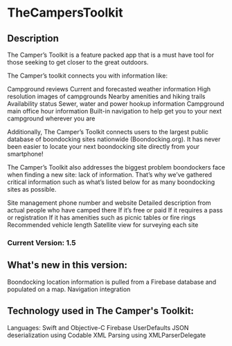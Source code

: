 # TheCampersToolkit

## Description
The Camper’s Toolkit is a feature packed app that is a must have tool for those seeking to get closer to the great outdoors. 

The Camper’s toolkit connects you with information like: 

Campground reviews 
Current and forecasted weather information 
High resolution images of campgrounds 
Nearby amenities and hiking trails 
Availability status 
Sewer, water and power hookup information 
Campground main office hour information 
Built-in navigation to help get you to your next campground wherever you are 

Additionally, The Camper’s Toolkit connects users to the largest public database of boondocking sites nationwide (Boondocking.org). It has never been easier to locate your next boondocking site directly from your smartphone! 

The Camper’s Toolkit also addresses the biggest problem boondockers face when finding a new site: lack of information. That’s why we’ve gathered critical information such as what’s listed below for as many boondocking sites as possible. 

Site management phone number and website 
Detailed description from actual people who have camped there 
If it’s free or paid 
If it requires a pass or registration 
If it has amenities such as picnic tables or fire rings 
Recommended vehicle length 
Satellite view for surveying each site 

### Current Version: 1.5

## What's new in this version:

Boondocking location information is pulled from a Firebase database and populated on a map.
Navigation integration

## Technology used in The Camper's Toolkit:

Languages: Swift and Objective-C
Firebase
UserDefaults
JSON deserialization using Codable
XML Parsing using XMLParserDelegate


